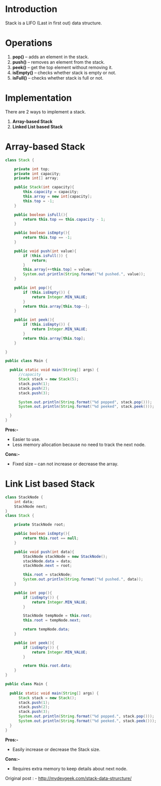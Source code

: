 # Introduction
Stack is a LIFO (Last in first out) data structure.

# Operations

1. **pop()** – adds an element in the stack.
2. **push()** – removes an element from the stack.
3. **peek()** – get the top element without removing it.
4. **isEmpty()** – checks whether stack is empty or not.
5. **isFull()** – checks whether stack is full or not.

# Implementation

There are 2 ways to implement a stack.

1. **Array-based Stack**
2. **Linked List based Stack**

# Array-based Stack

```java runnable
class Stack {

    private int top;
    private int capacity;
    private int[] array;

    public Stack(int capacity){
        this.capacity = capacity;
        this.array = new int[capacity];
        this.top = -1;
    }

    public boolean isFull(){
        return this.top == this.capacity - 1;
    }

    public boolean isEmpty(){
        return this.top == -1;
    }

    public void push(int value){
        if (this.isFull()) {
            return;
        }
        this.array[++this.top] = value;
        System.out.println(String.format("%d pushed.", value));
    }

    public int pop(){
        if (this.isEmpty()) {
            return Integer.MIN_VALUE;
        }
        return this.array[this.top--];
    }

    public int peek(){
        if (this.isEmpty()) {
            return Integer.MIN_VALUE;
        }
        return this.array[this.top];
    }

}

public class Main {

  public static void main(String[] args) {
      //capacity
      Stack stack = new Stack(5);
      stack.push(1);
      stack.push(2);
      stack.push(3);

      System.out.println(String.format("%d popped", stack.pop()));
      System.out.println(String.format("%d peeked", stack.peek()));

  }
}
```

**Pros:-**
+ Easier to use.
+ Less memory allocation because no need to track the next node.

**Cons:-**
+ Fixed size – can not increase or decrease the array.

# Link List based Stack

```java runnable
class StackNode {
    int data;
    StackNode next;
}
class Stack {

    private StackNode root;

    public boolean isEmpty(){
        return this.root == null;
    }

    public void push(int data){
        StackNode stackNode = new StackNode();
        stackNode.data = data;
        stackNode.next = root;

        this.root = stackNode;
        System.out.println(String.format("%d pushed.", data));
    }

    public int pop(){
        if (isEmpty()) {
            return Integer.MIN_VALUE;
        }

        StackNode tempNode = this.root;
        this.root = tempNode.next;

        return tempNode.data;
    }

    public int peek(){
        if (isEmpty()) {
            return Integer.MIN_VALUE;
        }

        return this.root.data;
    }
}

public class Main {
  
  public static void main(String[] args) {
      Stack stack = new Stack();
      stack.push(1);
      stack.push(2);
      stack.push(3);
      System.out.println(String.format("%d popped.", stack.pop()));
      System.out.println(String.format("%d peeked.", stack.peek()));
  }
}
```

**Pros:-**
+ Easily increase or decrease the Stack size.

**Cons:-**
+ Requires extra memory to keep details about next node.

Original post : - http://mydevgeek.com/stack-data-strurcture/
